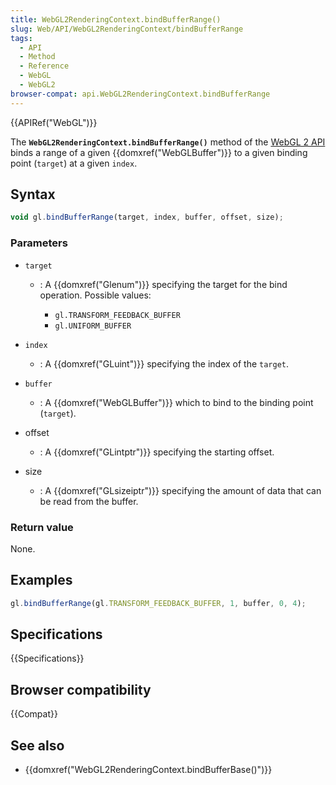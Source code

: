 ```yaml
---
title: WebGL2RenderingContext.bindBufferRange()
slug: Web/API/WebGL2RenderingContext/bindBufferRange
tags:
  - API
  - Method
  - Reference
  - WebGL
  - WebGL2
browser-compat: api.WebGL2RenderingContext.bindBufferRange
---
```

{{APIRef("WebGL")}}

The **`WebGL2RenderingContext.bindBufferRange()`** method of
the [WebGL 2 API](/en-US/docs/Web/API/WebGL_API) binds a range of a given
{{domxref("WebGLBuffer")}} to a given binding point (`target`) at a given
`index`.

## Syntax

```js
void gl.bindBufferRange(target, index, buffer, offset, size);
```

### Parameters

- `target`

  - : A {{domxref("Glenum")}} specifying the target for the bind operation. Possible
    values:

    - `gl.TRANSFORM_FEEDBACK_BUFFER`
    - `gl.UNIFORM_BUFFER`

- `index`
  - : A {{domxref("GLuint")}} specifying the index of the `target`.
- `buffer`
  - : A {{domxref("WebGLBuffer")}} which to bind to the binding point
    (`target`).
- offset
  - : A {{domxref("GLintptr")}} specifying the starting offset.
- size
  - : A {{domxref("GLsizeiptr")}} specifying the amount of data that can be read from the
    buffer.

### Return value

None.

## Examples

```js
gl.bindBufferRange(gl.TRANSFORM_FEEDBACK_BUFFER, 1, buffer, 0, 4);
```

## Specifications

{{Specifications}}

## Browser compatibility

{{Compat}}

## See also

- {{domxref("WebGL2RenderingContext.bindBufferBase()")}}
